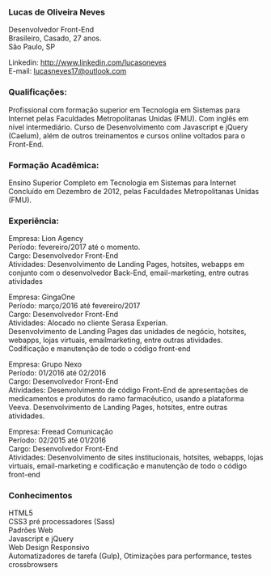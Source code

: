 ### Lucas de Oliveira Neves<br>
Desenvolvedor Front-End<br>
Brasileiro, Casado, 27 anos.<br>
São Paulo, SP

Linkedin: http://www.linkedin.com/lucasoneves<br>
E-mail: lucasneves17@outlook.com<br>

### Qualificações:
Profissional com formação superior em Tecnologia em Sistemas para Internet
pelas Faculdades Metropolitanas Unidas (FMU). Com inglês em nível
intermediário. Curso de Desenvolvimento com Javascript e jQuery (Caelum),
além de outros treinamentos e cursos online voltados para o Front-End.

### Formação Acadêmica:
Ensino Superior Completo em Tecnologia em Sistemas para Internet Concluído
em Dezembro de 2012, pelas Faculdades Metropolitanas Unidas (FMU).

### Experiência:
Empresa: Lion Agency<br>
Período: fevereiro/2017 até o momento.<br>
Cargo: Desenvolvedor Front-End<br>
Atividades: Desenvolvimento de Landing Pages, hotsites, webapps em conjunto
com o desenvolvedor Back-End, email-marketing, entre outras atividades<br>

Empresa: GingaOne<br>
Período: março/2016 até fevereiro/2017<br>
Cargo: Desenvolvedor Front-End<br>
Atividades: Alocado no cliente Serasa Experian. <br>
Desenvolvimento de Landing
Pages das unidades de negócio, hotsites, webapps, lojas virtuais, emailmarketing,
entre outras atividades. Codificação e manutenção de todo o código
front-end

Empresa: Grupo Nexo<br>
Período: 01/2016 até 02/2016<br>
Cargo: Desenvolvedor Front-End<br>
Atividades: Desenvolvimento de código Front-End de apresentações de
medicamentos e produtos do ramo farmacêutico, usando a plataforma Veeva.
Desenvolvimento de Landing Pages, hotsites, entre outras atividades.

Empresa: Freead Comunicação<br>
Período: 02/2015 até 01/2016<br>
Cargo: Desenvolvedor Front-End<br>
Atividades: Desenvolvimento de sites institucionais, hotsites, webapps, lojas
virtuais, email-marketing e codificação e manutenção de todo o código front-end

### Conhecimentos
HTML5<br>
CSS3 pré processadores (Sass)<br>
Padrôes Web<br>
Javascript e jQuery<br>
Web Design Responsivo<br>
Automatizadores de tarefa (Gulp), Otimizações para 
performance, testes crossbrowsers
